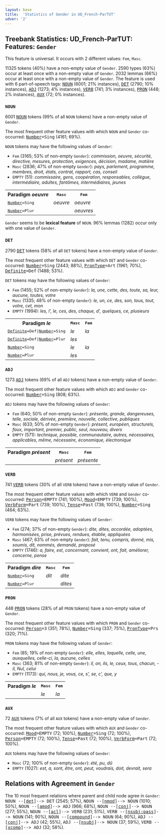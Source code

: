 ```yaml
---
layout: base
title:  'Statistics of Gender in UD_French-ParTUT'
udver: '2'
---
```


## Treebank Statistics: UD_French-ParTUT: Features: `Gender`

This feature is universal.
It occurs with 2 different values: `Fem`, `Masc`.

11325 tokens (40%) have a non-empty value of `Gender`.
2590 types (63%) occur at least once with a non-empty value of `Gender`.
2032 lemmas (66%) occur at least once with a non-empty value of `Gender`.
The feature is used with 6 part-of-speech tags: <tt><a href="fr_partut-pos-NOUN.html">NOUN</a></tt> (6001; 21% instances), <tt><a href="fr_partut-pos-DET.html">DET</a></tt> (2790; 10% instances), <tt><a href="fr_partut-pos-ADJ.html">ADJ</a></tt> (1273; 4% instances), <tt><a href="fr_partut-pos-VERB.html">VERB</a></tt> (741; 3% instances), <tt><a href="fr_partut-pos-PRON.html">PRON</a></tt> (448; 2% instances), <tt><a href="fr_partut-pos-AUX.html">AUX</a></tt> (72; 0% instances).

### `NOUN`

6001 <tt><a href="fr_partut-pos-NOUN.html">NOUN</a></tt> tokens (99% of all `NOUN` tokens) have a non-empty value of `Gender`.

The most frequent other feature values with which `NOUN` and `Gender` co-occurred: <tt><a href="fr_partut-feat-Number.html">Number</a></tt><tt>=Sing</tt> (4161; 69%).

`NOUN` tokens may have the following values of `Gender`:

* `Fem` (3165; 53% of non-empty `Gender`): <em>commission, oeuvre, sécurité, directive, mesures, protection, exigences, décision, madame, matière</em>
* `Masc` (2836; 47% of non-empty `Gender`): <em>pays, parlement, programme, membres, droit, états, contrat, rapport, cas, conseil</em>
* `EMPTY` (51): <em>commissaire, gens, coopération, responsables, collègue, intermédiaire, adultes, fantômes, intermédiaires, jeunes</em>

<table>
  <tr><th>Paradigm <i>oeuvre</i></th><th><tt>Masc</tt></th><th><tt>Fem</tt></th></tr>
  <tr><td><tt><tt><a href="fr_partut-feat-Number.html">Number</a></tt><tt>=Sing</tt></tt></td><td><em>oeuvre</em></td><td><em>oeuvre</em></td></tr>
  <tr><td><tt><tt><a href="fr_partut-feat-Number.html">Number</a></tt><tt>=Plur</tt></tt></td><td></td><td><em>oeuvres</em></td></tr>
</table>

`Gender` seems to be **lexical feature** of `NOUN`. 96% lemmas (1282) occur only with one value of `Gender`.

### `DET`

2790 <tt><a href="fr_partut-pos-DET.html">DET</a></tt> tokens (58% of all `DET` tokens) have a non-empty value of `Gender`.

The most frequent other feature values with which `DET` and `Gender` co-occurred: <tt><a href="fr_partut-feat-Number.html">Number</a></tt><tt>=Sing</tt> (2443; 88%), <tt><a href="fr_partut-feat-PronType.html">PronType</a></tt><tt>=Art</tt> (1961; 70%), <tt><a href="fr_partut-feat-Definite.html">Definite</a></tt><tt>=Def</tt> (1488; 53%).

`DET` tokens may have the following values of `Gender`:

* `Fem` (1455; 52% of non-empty `Gender`): <em>la, une, cette, des, toute, sa, leur, aucune, toutes, votre</em>
* `Masc` (1335; 48% of non-empty `Gender`): <em>le, un, ce, des, son, tous, tout, votre, cet, mon</em>
* `EMPTY` (1994): <em>les, l', le, ces, des, chaque, d', quelques, ce, plusieurs</em>

<table>
  <tr><th>Paradigm <i>le</i></th><th><tt>Masc</tt></th><th><tt>Fem</tt></th></tr>
  <tr><td><tt><tt><a href="fr_partut-feat-Definite.html">Definite</a></tt><tt>=Def</tt>|<tt><a href="fr_partut-feat-Number.html">Number</a></tt><tt>=Sing</tt></tt></td><td><em>le</em></td><td><em>la</em></td></tr>
  <tr><td><tt><tt><a href="fr_partut-feat-Definite.html">Definite</a></tt><tt>=Def</tt>|<tt><a href="fr_partut-feat-Number.html">Number</a></tt><tt>=Plur</tt></tt></td><td><em>les</em></td><td></td></tr>
  <tr><td><tt><tt><a href="fr_partut-feat-Number.html">Number</a></tt><tt>=Sing</tt></tt></td><td><em>le</em></td><td><em>la</em></td></tr>
  <tr><td><tt><tt><a href="fr_partut-feat-Number.html">Number</a></tt><tt>=Plur</tt></tt></td><td><em>les</em></td><td></td></tr>
</table>

### `ADJ`

1273 <tt><a href="fr_partut-pos-ADJ.html">ADJ</a></tt> tokens (69% of all `ADJ` tokens) have a non-empty value of `Gender`.

The most frequent other feature values with which `ADJ` and `Gender` co-occurred: <tt><a href="fr_partut-feat-Number.html">Number</a></tt><tt>=Sing</tt> (808; 63%).

`ADJ` tokens may have the following values of `Gender`:

* `Fem` (640; 50% of non-empty `Gender`): <em>présente, grande, dangereuses, telle, sociale, dérivée, première, nouvelle, collective, publiques</em>
* `Masc` (633; 50% of non-empty `Gender`): <em>présent, européen, structurels, faux, important, premier, public, seul, nouveau, divers</em>
* `EMPTY` (571): <em>technique, possible, communautaire, autres, nécessaires, applicables, même, nécessaire, économique, électronique</em>

<table>
  <tr><th>Paradigm <i>présent</i></th><th><tt>Masc</tt></th><th><tt>Fem</tt></th></tr>
  <tr><td><tt></tt></td><td><em>présent</em></td><td><em>présente</em></td></tr>
</table>

### `VERB`

741 <tt><a href="fr_partut-pos-VERB.html">VERB</a></tt> tokens (30% of all `VERB` tokens) have a non-empty value of `Gender`.

The most frequent other feature values with which `VERB` and `Gender` co-occurred: <tt><a href="fr_partut-feat-Person.html">Person</a></tt><tt>=EMPTY</tt> (741; 100%), <tt><a href="fr_partut-feat-Mood.html">Mood</a></tt><tt>=EMPTY</tt> (739; 100%), <tt><a href="fr_partut-feat-VerbForm.html">VerbForm</a></tt><tt>=Part</tt> (739; 100%), <tt><a href="fr_partut-feat-Tense.html">Tense</a></tt><tt>=Past</tt> (738; 100%), <tt><a href="fr_partut-feat-Number.html">Number</a></tt><tt>=Sing</tt> (464; 63%).

`VERB` tokens may have the following values of `Gender`:

* `Fem` (274; 37% of non-empty `Gender`): <em>dite, dites, accordée, adoptées, harmonisées, prise, prévues, rendues, établie, appliquées</em>
* `Masc` (467; 63% of non-empty `Gender`): <em>fait, tenu, compris, donné, mis, soumis, dit, nommés, demandé, proposé</em>
* `EMPTY` (1746): <em>a, faire, est, concernant, convient, ont, fait, améliorer, concerne, pense</em>

<table>
  <tr><th>Paradigm <i>dire</i></th><th><tt>Masc</tt></th><th><tt>Fem</tt></th></tr>
  <tr><td><tt><tt><a href="fr_partut-feat-Number.html">Number</a></tt><tt>=Sing</tt></tt></td><td><em>dit</em></td><td><em>dite</em></td></tr>
  <tr><td><tt><tt><a href="fr_partut-feat-Number.html">Number</a></tt><tt>=Plur</tt></tt></td><td></td><td><em>dites</em></td></tr>
</table>

### `PRON`

448 <tt><a href="fr_partut-pos-PRON.html">PRON</a></tt> tokens (28% of all `PRON` tokens) have a non-empty value of `Gender`.

The most frequent other feature values with which `PRON` and `Gender` co-occurred: <tt><a href="fr_partut-feat-Person.html">Person</a></tt><tt>=3</tt> (351; 78%), <tt><a href="fr_partut-feat-Number.html">Number</a></tt><tt>=Sing</tt> (337; 75%), <tt><a href="fr_partut-feat-PronType.html">PronType</a></tt><tt>=Prs</tt> (320; 71%).

`PRON` tokens may have the following values of `Gender`:

* `Fem` (85; 19% of non-empty `Gender`): <em>elle, elles, laquelle, celle, une, auxquelles, celle-ci, la, aucune, celles</em>
* `Masc` (363; 81% of non-empty `Gender`): <em>il, on, ils, le, ceux, tous, chacun, -il, Nul, celui</em>
* `EMPTY` (1173): <em>qui, nous, je, vous, ce, s', se, c', que, y</em>

<table>
  <tr><th>Paradigm <i>le</i></th><th><tt>Masc</tt></th><th><tt>Fem</tt></th></tr>
  <tr><td><tt></tt></td><td><em>le</em></td><td><em>la</em></td></tr>
</table>

### `AUX`

72 <tt><a href="fr_partut-pos-AUX.html">AUX</a></tt> tokens (7% of all `AUX` tokens) have a non-empty value of `Gender`.

The most frequent other feature values with which `AUX` and `Gender` co-occurred: <tt><a href="fr_partut-feat-Mood.html">Mood</a></tt><tt>=EMPTY</tt> (72; 100%), <tt><a href="fr_partut-feat-Number.html">Number</a></tt><tt>=Sing</tt> (72; 100%), <tt><a href="fr_partut-feat-Person.html">Person</a></tt><tt>=EMPTY</tt> (72; 100%), <tt><a href="fr_partut-feat-Tense.html">Tense</a></tt><tt>=Past</tt> (72; 100%), <tt><a href="fr_partut-feat-VerbForm.html">VerbForm</a></tt><tt>=Part</tt> (72; 100%).

`AUX` tokens may have the following values of `Gender`:

* `Masc` (72; 100% of non-empty `Gender`): <em>été, pu, dû</em>
* `EMPTY` (1027): <em>est, a, sont, être, ont, peut, voudrais, doit, devrait, sera</em>

## Relations with Agreement in `Gender`

The 10 most frequent relations where parent and child node agree in `Gender`:
<tt>NOUN --[<tt><a href="fr_partut-dep-det.html">det</a></tt>]--> DET</tt> (2545; 57%),
<tt>NOUN --[<tt><a href="fr_partut-dep-nmod.html">nmod</a></tt>]--> NOUN</tt> (1010; 50%),
<tt>NOUN --[<tt><a href="fr_partut-dep-amod.html">amod</a></tt>]--> ADJ</tt> (966; 68%),
<tt>NOUN --[<tt><a href="fr_partut-dep-conj.html">conj</a></tt>]--> NOUN</tt> (277; 55%),
<tt>NOUN --[<tt><a href="fr_partut-dep-acl.html">acl</a></tt>]--> VERB</tt> (231; 51%),
<tt>VERB --[<tt><a href="fr_partut-dep-nsubj-pass.html">nsubj:pass</a></tt>]--> NOUN</tt> (141; 90%),
<tt>NOUN --[<tt><a href="fr_partut-dep-compound.html">compound</a></tt>]--> NOUN</tt> (64; 90%),
<tt>ADJ --[<tt><a href="fr_partut-dep-conj.html">conj</a></tt>]--> ADJ</tt> (42; 55%),
<tt>ADJ --[<tt><a href="fr_partut-dep-nsubj.html">nsubj</a></tt>]--> NOUN</tt> (37; 59%),
<tt>VERB --[<tt><a href="fr_partut-dep-xcomp.html">xcomp</a></tt>]--> ADJ</tt> (32; 58%).

